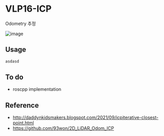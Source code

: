 # VLP16-ICP
Odometry 추정

![image](https://user-images.githubusercontent.com/86957779/229492425-9055fcee-f408-4cde-919e-2277f19c11e0.png)

## Usage
```bash
asdasd
```
## To do
* roscpp implementation

## Reference
* http://daddynkidsmakers.blogspot.com/2021/09/icpiterative-closest-point.html
* https://github.com/93won/2D_LiDAR_Odom_ICP
